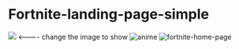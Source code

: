 # Fortnite-landing-page-simple
 <img src="img/anime.png">  <---- change the image to show
![anime](https://github.com/RobertZohrabyan/Fortnite-landing-page-simple/assets/116836484/7de5b9c5-8ea4-4a2a-9915-d52e6f0de9ac)
![fortnite-home-page](https://github.com/RobertZohrabyan/Fortnite-landing-page-simple/assets/116836484/e9795bf8-5982-4d63-9477-10a6d80d987f)

